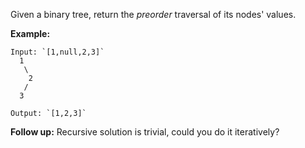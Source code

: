 Given a binary tree, return the _preorder_ traversal of its nodes' values.

**Example:**

    Input: `[1,null,2,3]`
      1
       \
        2
       /
      3

    Output: `[1,2,3]`

**Follow up:** Recursive solution is trivial, could you do it iteratively?

